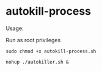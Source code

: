 # autokill-process
Usage:

Run as root privileges

``` sudo chmod +x autokill-process.sh ```

```nohup ./autokiller.sh & ```
